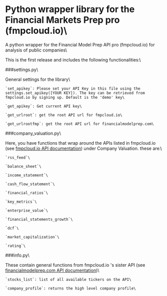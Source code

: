 # Python wrapper library for the Financial Markets Prep pro (fmpcloud.io)\
A python wrapper for the Financial Model Prep API pro (fmpcloud.io) for analysis of public companies\

This is the first release and includes the following functionalities:\

###settings.py\

General settings for the library\

    `set_apikey`: Please set your API Key in this file using the settings.set_apikey([YOUR KEY]). The key can be retrieved from fmpcloud.io by signing up. Default is the 'demo' key\
    
    `get_apikey`: Get current API key\
    
    `get_urlroot`: get the root API url for fmpcloud.io\
    
    `get_urlrootfmp`: get the root API url for financialmodelprep.com\
    
###company_valuation.py\

Here, you have functions that wrap around the APIs listed in fmpcloud.io (see [fmpcloud.io API documentation](https://fmpcloud.io/documentation)) under Company Valuation. these are:\

    `rss_feed`\

    `balance_sheet`\
    
    `income_statement`\
    
    `cash_flow_statement`\
    
    `financial_ratios`\
    
    `key_metrics`\
    
    `enterprise_value`\
    
    `financial_statements_growth`\
    
    `dcf`\
    
    `market_capitalization`\
    
    `rating`\
    
###info.py\

These contain general functions from fmpcloud.io 's sister API (see [financialmodelprep.com API documentation](https://financialmodelingprep.com/developer/docs/))\

    `stocks_list`: list of all available tickers on the API\

    `company_profile`: returns the high level company profile\

